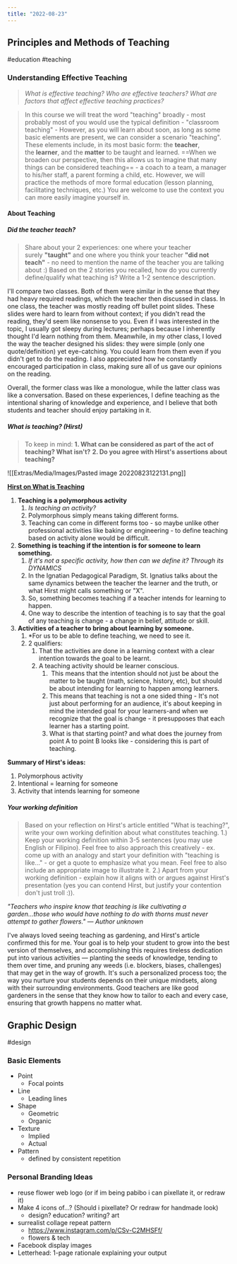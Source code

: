 ```yaml
---
title: "2022-08-23"
---
```

## Principles and Methods of Teaching
#education #teaching 
### Understanding Effective Teaching
> _What is effective teaching? Who are effective teachers? What are factors that affect effective teaching practices?_

> In this course we will treat the word "teaching" broadly - most probably most of you would use the typical definition - "classroom teaching" - However, as you will learn about soon, as long as some basic elements are present, we can consider a scenario "teaching". These elements include, in its most basic form: the **teacher**, the **learner**, and the **matter** to be taught and learned. ==When we broaden our perspective, then this allows us to imagine that many things can be considered teaching== - a coach to a team, a manager to his/her staff, a parent forming a child, etc. However, we will practice the methods of more formal education (lesson planning, facilitating techniques, etc.) You are welcome to use the context you can more easily imagine yourself in.

#### About Teaching
##### Did the teacher teach?
> Share about your 2 experiences: one where your teacher  surely **"taught"** and one where you think your teacher **"did not teach"** - no need to mention the name of the teacher you are talking about :) Based on the 2 stories you recalled, how do you currently define/qualify what teaching is? Write a 1-2 sentence description.

I'll compare two classes. Both of them were similar in the sense that they had heavy required readings, which the teacher then discussed in class. In one class, the teacher was mostly reading off bullet point slides. These slides were hard to learn from without context; if you didn't read the reading, they'd seem like nonsense to you. Even if I was interested in the topic, I usually got sleepy during lectures; perhaps because I inherently thought I'd learn nothing from them. Meanwhile, in my other class, I loved the way the teacher designed his slides: they were simple (only one quote/definition) yet eye-catching. You could learn from them even if you didn't get to do the reading. I also appreciated how he constantly encouraged participation in class, making sure all of us gave our opinions on the reading. 

Overall, the former class was like a monologue, while the latter class was like a conversation. Based on these experiences, I define teaching as the intentional sharing of knowledge and experience, and I believe that both students and teacher should enjoy partaking in it.

##### What is teaching? (Hirst)
> To keep in mind:
> **1. What can be considered as part of the act of teaching? What isn't?**
	**2. Do you agree with Hirst's assertions about teaching?**

![[Extras/Media/Images/Pasted image 20220823122131.png]]

[**Hirst on What is Teaching**](https://www.youtube.com/watch?v=tsZTKTS30J4)
1. **Teaching is a polymorphous activity** 
	1. *Is teaching an activity?*
	2. Polymorphous simply means taking different forms.
	3. Teaching can come in different forms too - so maybe unlike other professional activities like baking or engineering - to define teaching based on activity alone would be difficult.
2. **Something is teaching if the intention is for someone to learn something.**
	1. *If it's not a specific activity, how then can we define it? Through its DYNAMICS*
	2. In the Ignatian Pedagogical Paradigm, St. Ignatius talks about the same dynamics between the teacher the learner and the truth, or what Hirst might calls something or "X".
	3. So, something becomes teaching if a teacher intends for learning to happen. 
	4. One way to describe the intention of teaching is to say that the goal of any teaching is change - a change in belief, attitude or skill.
3. **Activities of a teacher to bring about learning by someone.**
	1. *For us to be able to define teaching, we need to see it.
	2. 2 qualifiers:
		1. That the activities are done in a learning context with a clear intention towards the goal to be learnt.
		2. A teaching activity should be learner conscious.
			1.  This means that the intention should not just be about the matter to be taught (math, science, history, etc), but should be about intending for learning to happen among learners. 
			2. This means that teaching is not a one sided thing - It's not just about performing for an audience, it's about keeping in mind the intended goal for your learners-and when we recognize that the goal is change - it presupposes that each learner has a starting point. 
			3. What is that starting point? and what does the journey from point A to point B looks like - considering this is part of teaching.

**Summary of Hirst's ideas:**
1. Polymorphous activity
2. Intentional = learning for someone 
3. Activity that intends learning for someone

##### Your working definition

> Based on your reflection on Hirst's article entitled "What is teaching?", write your own working definition about what constitutes teaching.
> 1.) Keep your working definition within 3-5 sentences (you may use English or Filipino). Feel free to also approach this creatively - ex. come up with an analogy and start your definition with "teaching is like..." - or get a quote to emphasize what you mean. Feel free to also include an appropriate image to illustrate it.
> 2.) Apart from your working definition - explain how it aligns with or argues against Hirst's presentation (yes you can contend Hirst, but justify your contention don't just troll :)).

*"Teachers who inspire know that teaching is like cultivating a garden...those who would have nothing to do with thorns must never attempt to gather flowers." — Author unknown*

I've always loved seeing teaching as gardening, and Hirst's article confirmed this for me. Your goal is to help your student to grow into the best version of themselves, and accomplishing this requires tireless dedication put into various activities — planting the seeds of knowledge, tending to them over time, and pruning any weeds (i.e. blockers, biases, challenges) that may get in the way of growth. It's such a personalized process too; the way you nurture your students depends on their unique mindsets, along with their surrounding environments. Good teachers are like good gardeners in the sense that they know how to tailor to each and every case, ensuring that growth happens no matter what.

## Graphic Design
#design 
### Basic Elements
- Point
	- Focal points
- Line
	- Leading lines
- Shape
	- Geometric
	- Organic
- Texture
	- Implied
	- Actual
- Pattern
	- defined by consistent repetition

### Personal Branding Ideas
- reuse flower web logo (or if im being pabibo i can pixellate it, or redraw it)
- Make 4 icons of...? (Should i pixellate? Or redraw for handmade look)
	- design? education? writing? art
- surrealist collage repeat pattern
	- https://www.instagram.com/p/CSv-C2MHSFf/
	- flowers & tech
- Facebook display images
- Letterhead: 1-page rationale explaining your output


